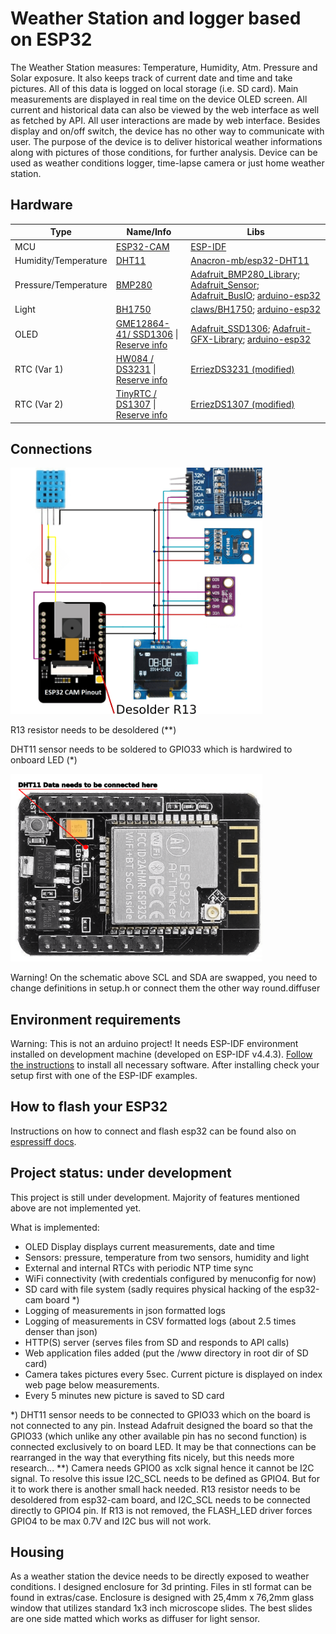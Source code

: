 # Weather Station and logger based on ESP32

The Weather Station measures: Temperature, Humidity, Atm. Pressure and Solar exposure. It also keeps track of current date and time and take pictures. All of this data is logged on local storage (i.e. SD card). Main measurements are displayed in real time on the device OLED screen. All current and historical data can also be viewed by the web interface as well as fetched by API.
All user interactions are made by web interface. Besides display and on/off switch, the device has no other way to communicate with user.
The purpose of the device is to deliver historical weather informations along with pictures of those conditions, for further analysis.
Device can be used as weather conditions logger, time-lapse camera or just home weather station.

## Hardware

|  Type | Name/Info  | Libs  |
| ------------ | ------------ | ------------ |
| MCU  | [ESP32-CAM](https://docs.platformio.org/en/latest/boards/espressif32/esp32cam.html)  | [ESP-IDF](https://github.com/espressif/esp-idf)  |
| Humidity/Temperature  | [DHT11](http://gotronik.pl/img/dht11.pdf) | [Anacron-mb/esp32-DHT11](https://github.com/Anacron-mb/esp32-DHT11)  |
| Pressure/Temperature  |[BMP280](https://www.bosch-sensortec.com/products/environmental-sensors/pressure-sensors/bmp280/)| [Adafruit_BMP280_Library](https://github.com/adafruit/Adafruit_BMP280_Library); [Adafruit_Sensor](https://github.com/adafruit/Adafruit_Sensor); [Adafruit_BusIO](https://github.com/adafruit/Adafruit_BusIO); [arduino-esp32](https://github.com/espressif/arduino-esp32) |
|Light   |[BH1750](https://www.handsontec.com/dataspecs/sensor/BH1750%20Light%20Sensor.pdf)   |  [claws/BH1750](https://github.com/claws/BH1750); [arduino-esp32](https://github.com/espressif/arduino-esp32)  |
|OLED |[GME12864-41/ SSD1306](https://nettigo.pl/products/wyswietlacz-oled-0-96-i2c-128x64-ssd1306-bialy) \| [Reserve info](https://datasheethub.com/ssd1306-128x64-mono-0-96-inch-i2c-oled-display/) |[Adafruit_SSD1306](https://github.com/adafruit/Adafruit_SSD1306); [Adafruit-GFX-Library](https://github.com/adafruit/Adafruit-GFX-Library); [arduino-esp32](https://github.com/espressif/arduino-esp32) |
RTC (Var 1)| [HW084 / DS3231](http://www.szhwmake.com/prod_view.aspx?TypeId=83&Id=350&FId=t3:83:3) \| [Reserve info](https://lastminuteengineers.com/ds3231-rtc-arduino-tutorial/) |[ErriezDS3231 (modified)](https://github.com/k-nowicki/ErriezDS3231)|
RTC (Var 2)| [TinyRTC / DS1307](https://www.analog.com/media/en/technical-documentation/data-sheets/DS1307.pdf) \| [Reserve info](https://lastminuteengineers.com/ds1307-rtc-arduino-tutorial/) | [ErriezDS1307 (modified)](https://github.com/Erriez/ErriezDS1307)|


## Connections
<img src="extras/pics/image_v3.0_mini.png" alt="Wiring diagram" width="80%"/>

R13 resistor needs to be desoldered (**)

DHT11 sensor needs to be soldered to GPIO33 which is hardwired to onboard LED (*)

<img src="extras/pics/gpio33_v2.0_mini.png" alt="GPIO33" width="80%"/>

Warning! On the schematic above SCL and SDA are swapped, you need to change definitions in setup.h or connect them the other way round.diffuser

## Environment requirements
Warning: This is not an arduino project! It needs ESP-IDF environment installed on development machine (developed on ESP-IDF v4.4.3).
[Follow the instructions](https://docs.espressif.com/projects/esp-idf/en/v4.4.3/esp32/get-started/index.html "ESP-IDF Framework") to install all necessary software. After installing check your setup first with one of the ESP-IDF examples.

## How to flash your ESP32
Instructions on how to connect and flash esp32 can be found also on [espressiff docs](https://docs.espressif.com/projects/esp-idf/en/v3.3.5/get-started-cmake/index.html#step-9-flash-to-a-device "espressiff docs").

## Project status: under development
 This project is still under development. Majority of features mentioned above are not implemented yet.
 
 What is implemented:
  - OLED Display displays current measurements, date and time
  - Sensors: pressure, temperature from two sensors, humidity and light
  - External and internal RTCs with periodic NTP time sync
  - WiFi connectivity (with credentials configured by menuconfig for now)
  - SD card with file system (sadly requires physical hacking of the esp32-cam board *)
  - Logging of measurements in json formatted logs 
  - Logging of measurements in CSV formatted logs (about 2.5 times denser than json)
  - HTTP(S) server (serves files from SD and responds to API calls)
  - Web application files added (put the /www directory in root dir of SD card)
  - Camera takes pictures every 5sec. Current picture is displayed on index web page below measurements.
  - Every 5 minutes new picture is saved to SD card
  
  
  *) DHT11 sensor needs to be connected to GPIO33 which on the board is not connected to any pin. Instead Adafruit designed the board so that the GPIO33 (which unlike any other available pin has no second function) is connected exclusively to on board LED. 
It may be that connections can be rearranged in the way that everything fits nicely, but this needs more research...
**) Camera needs GPIO0 as xclk signal hence it cannot be I2C signal. To resolve this issue I2C_SCL needs to be defined as GPIO4. But for it to work there is another small hack needed. R13 resistor needs to be desoldered from esp32-cam board, and I2C_SCL needs to be connected directly to GPIO4 pin. If R13 is not removed, the FLASH_LED driver forces GPIO4 to be max 0.7V and I2C bus will not work.

## Housing
As a weather station the device needs to be directly exposed to weather conditions.
I designed enclosure for 3d printing. Files in stl format can be found in extras/case.
Enclosure is designed with 25,4mm x 76,2mm glass window that utilizes standard 1x3 inch microscope slides. 
The best slides are one side matted which works as diffuser for light sensor.

